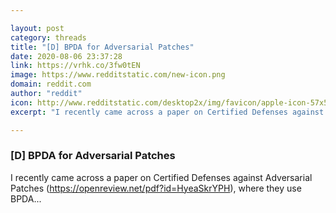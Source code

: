 ```yaml
---

layout: post
category: threads
title: "[D] BPDA for Adversarial Patches"
date: 2020-08-06 23:37:28
link: https://vrhk.co/3fw0tEN
image: https://www.redditstatic.com/new-icon.png
domain: reddit.com
author: "reddit"
icon: http://www.redditstatic.com/desktop2x/img/favicon/apple-icon-57x57.png
excerpt: "I recently came across a paper on Certified Defenses against Adversarial Patches (<https://openreview.net/pdf?id=HyeaSkrYPH>), where they use BPDA..."

---
```


### [D] BPDA for Adversarial Patches

I recently came across a paper on Certified Defenses against Adversarial Patches (<https://openreview.net/pdf?id=HyeaSkrYPH>), where they use BPDA...